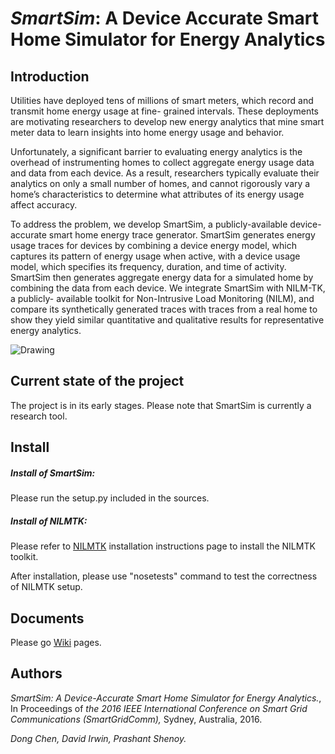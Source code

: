 # *SmartSim*: A Device Accurate Smart Home Simulator for Energy Analytics 

## Introduction

Utilities have deployed tens of millions of smart meters, which record and transmit home energy usage at fine- grained intervals. These deployments are motivating researchers to develop new energy analytics that mine smart meter data to learn insights into home energy usage and behavior. 

Unfortunately, a significant barrier to evaluating energy analytics is the overhead of instrumenting homes to collect aggregate energy usage data and data from each device. As a result, researchers typically evaluate their analytics on only a small number of homes, and cannot rigorously vary a home’s characteristics to determine what attributes of its energy usage affect accuracy. 

To address the problem, we develop SmartSim, a publicly-available device-accurate smart home energy trace generator. SmartSim generates energy usage traces for devices by combining a device energy model, which captures its pattern of energy usage when active, with a device usage model, which specifies its frequency, duration, and time of activity. SmartSim then generates aggregate energy data for a simulated home by combining the data from each device. We integrate SmartSim with NILM-TK, a publicly- available toolkit for Non-Intrusive Load Monitoring (NILM), and compare its synthetically generated traces with traces from a real home to show they yield similar quantitative and qualitative results for representative energy analytics.



<img src="https://cloud.githubusercontent.com/assets/6586953/19704718/c12d7a9c-9ad6-11e6-9e03-e83e1d552065.jpg" alt="Drawing" style="width: 80% height: 70%;"/>

## Current state of the project

The project is in its early stages. Please note that SmartSim is currently a research tool.

## Install

##### Install of SmartSim:

Please run the setup.py included in the sources.

##### Install of NILMTK:

Please refer to [NILMTK](https://github.com/nilmtk/nilmtk/blob/master/README.md) installation instructions page to install the NILMTK toolkit. 

After installation, please use "nosetests" command to test the correctness of NILMTK setup.

## Documents

Please go [Wiki](https://github.com/sustainablecomputinglab/smartsim/wiki) pages.



## Authors

*SmartSim: A Device-Accurate Smart Home Simulator for Energy Analytics.*, In Proceedings of *the 2016 IEEE International Conference on Smart Grid Communications (SmartGridComm),* Sydney, Australia, 2016.

*Dong Chen, David Irwin, Prashant Shenoy.* 